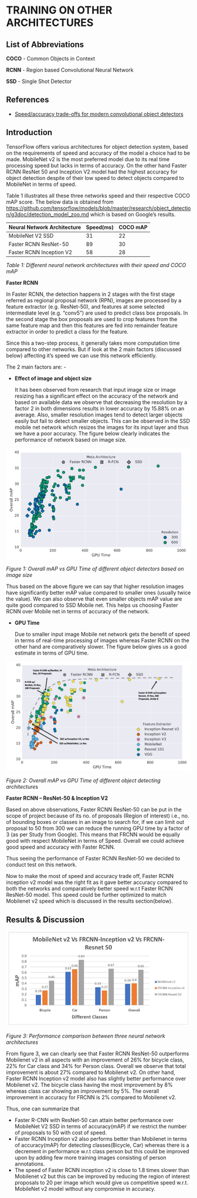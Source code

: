 # TRAINING ON OTHER ARCHITECTURES

## List of Abbreviations

**COCO** - Common Objects in Context

**RCNN** - Region based Convolutional Neural Network

**SSD** - Single Shot Detector

## References

- [Speed/accuracy trade-offs for modern convolutional object detectors](https://arxiv.org/pdf/1611.10012.pdf)

  

## Introduction

TensorFlow offers various architectures for object detection system, based on the requirements of speed and accuracy of the model a choice had to be made. MobileNet v2 is the most preferred model due to its real time processing speed but lacks in terms of accuracy. On the other hand Faster RCNN ResNet 50 and Inception V2 model had the highest accuracy for object detection despite of their low speed to detect objects compared to MobileNet in terms of speed. 

Table 1 illustrates all these three networks speed and their respective COCO mAP score. The below data is obtained from https://github.com/tensorflow/models/blob/master/research/object_detection/g3doc/detection_model_zoo.md which is based on Google’s results.

| Neural Network Architecture | Speed(ms) | COCO mAP |
| --------------------------- | --------- | -------- |
| MobileNet V2 SSD            | 31        | 22       |
| Faster RCNN ResNet-50       | 89        | 30       |
| Faster RCNN Inception V2    | 58        | 28       |

*Table 1: Different neural network architectures with their speed and COCO mAP*

**Faster RCNN**

In Faster RCNN, the detection happens in 2 stages with the first stage referred as regional proposal network (RPN), images are processed by a feature extractor (e.g. ResNet-50), and features at some selected intermediate level (e.g. “conv5”) are used to predict class box proposals. In the second stage the box proposals are used to crop features from the same feature map and then this features are fed into remainder feature extractor in order to predict a class for the feature. 

Since this a two-step process, it generally takes more computation time compared to other networks. But if look at the 2 main factors (discussed below) affecting it’s speed we can use this network efficiently.

The 2 main factors are: - 

- **Effect of image and object size**

  It has been observed from research that input image size or image resizing has a significant effect on the accuracy of the network and based on available data we observe that decreasing the resolution by a factor 2 in both dimensions results in lower accuracy by 15.88% on an average. Also, smaller resolution images tend to detect larger objects easily but fail to detect smaller objects. This can be observed in the SSD mobile net network which resizes the images for its input layer and thus we have a poor accuracy. The figure below clearly indicates the performance of network based on image size.

![img](doc_images/mAPVsGPUTime_2.jpeg)

*Figure 1: Overall mAP vs GPU Time of different object detectors based on image size*	

Thus based on the above figure we can say that higher resolution images have significantly better mAP 	value compared to smaller ones (usually twice the value). We can also observe that even smaller objects 	mAP value are quite good compared to SSD Mobile net. This helps us choosing Faster RCNN over Mobile 	net in terms of accuracy of the network.

- **GPU Time**

  Due to smaller input image Mobile net network gets the benefit of speed in terms of real-time processing of images whereas Faster RCNN on the other hand are comparatively slower. The figure below gives us a good estimate in terms of GPU time.

![img](doc_images/mAPVsGPUTime.jpeg)

*Figure 2: Overall mAP vs GPU Time of different object detecting architecture*s

**Faster RCNN – ResNet-50 & Inception V2** 

Based on above observations, Faster RCNN ResNet-50 can be put in the scope of project because of its no. of proposals (Region of interest) i.e., no. of bounding boxes or classes in an image to search for, if we can limit out proposal to 50 from 300 we can reduce the running GPU time by a factor of 3 (as per Study from Google). This means that FRCNN would be equally good with respect MobileNet in terms of Speed. Overall we could achieve good speed and accuracy with Faster RCNN.

Thus seeing the performance of Faster RCNN ResNet-50 we decided to conduct test on this network. 

Now to make the most of speed and accuracy trade off, Faster RCNN inception v2 model was the right fit as it gave better accuracy compared to both the networks and comparatively better speed w.r.t Faster RCNN ResNet-50 model. This speed could be further optimized to match Mobilenet v2 speed which is discussed in the results section(below).

## **Results & Discussion**

![img](doc_images/Results.jpeg)

*Figure 3: Performance comparison between three neural network architectures* 

From figure 3, we can clearly see that Faster RCNN ResNet-50 outperforms Mobilenet v2 in all aspects with an improvement of 26% for bicycle class, 22% for Car class and 34% for Person class. Overall we observe that total improvement is about 27% compared to Mobilenet v2. On other hand, Faster RCNN Inception v2 model also has slightly better performance over Mobilenet v2. The bicycle class having the most improvement by 8% whereas class car showing an improvement by 5%. The overall improvement in accuracy for FRCNN is 2% compared to Mobilenet v2.

Thus, one can summarize that

- Faster R-CNN with ResNet-50 can attain better performance over MobileNet V2 SSD in terms of accuracy(mAP) if we restrict the number of proposals to 50 with cost of speed. 
- Faster RCNN Inception v2 also performs better than Mobilenet in terms of accuracy(mAP) for detecting classes(Bicycle, Car) whereas there is a decrement in performance w.r.t class person but this could be improved upon by adding few more training images consisting of person annotations.
- The speed of Faster RCNN inception v2 is close to 1.8 times slower than Mobilenet v2 but this can be improved by reducing the region of interest proposals to 20 per image which would give us competitive speed w.r.t. MobileNet v2 model without any compromise in accuracy.

